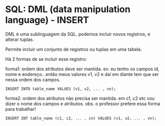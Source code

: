 # SQL: DML (data manipulation language) - INSERT
 DML é uma sublinguagem da SQL. podemos incluir novos registros, e alterar tuplas.

Permite incluir um conjunto de registros ou tuplas em uma tabela.

Há 2 formas de se incluir esse registro:

 forma1: ordem dos atributos deve ser mantida. ex: eu tenho os campos id, nome e endereço...então meus valores v1, v2 e daí em diante tem que ser nessa ordem dos campos.

 `
INSERT INTO table_name VALUES (v1, v2, ... , vn);
`

 forma2: ordem dos atributos não precisa ser mantida. em c1, c2 etc vou dizer o nome dos campos e atributos. obs. o professor prefere essa forma para trabalhar!

`
INSERT INT table_name (c1, c2, ... , cn) VALUES (v1, v2, ... , vn);
`
